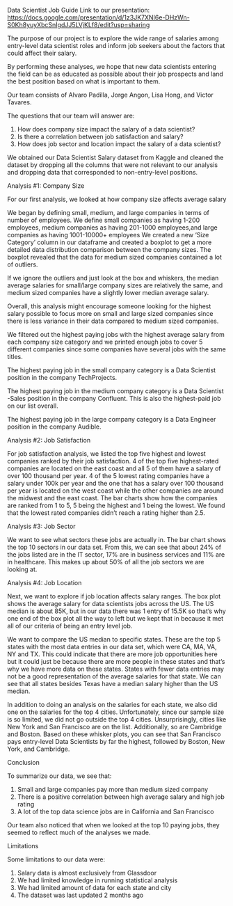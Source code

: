 Data Scientist Job Guide
Link to our presentation: https://docs.google.com/presentation/d/1z3JK7XNI6e-DHzWn-S0Kh8yuyXbcSnIgdJJ5LVjKLf8/edit?usp=sharing

The purpose of our project is to explore the wide range of salaries among entry-level data scientist roles and inform job seekers about the factors that could affect their salary.

By performing these analyses, we hope that new data scientists entering the field can be as educated as possible about their job prospects and land the best position based on what is important to them.

Our team consists of Alvaro Padilla, Jorge Angon, Lisa Hong, and Victor Tavares.

The questions that our team will answer are:

1. How does company size impact the salary of a data scientist?
2. Is there a correlation between job satisfaction  and salary?
3. How does job sector and location impact the salary of a data scientist?

We obtained our Data Scientist Salary dataset from Kaggle and cleaned the dataset by dropping all the columns that were not relevant to our analysis and dropping data that corresponded to non-entry-level positions.


Analysis #1: Company Size


For our first analysis, we looked at how company size affects average salary

We began by defining small, medium, and large companies in terms of number of employees. We define small companies as having 1-200 employees, medium companies as having 201-1000 employees,and large companies as having 1001-10000+ employees
We created a new ‘Size Category’ column in our dataframe and created a boxplot to get a more detailed data distribution comparison between the company sizes. The boxplot revealed that the data for medium sized companies contained a lot of outliers. 

If we ignore the outliers and just look at the box and whiskers, the median average salaries for small/large company sizes are relatively the same, and medium sized companies have a slightly lower median average salary.

Overall, this analysis might encourage someone looking for the highest salary possible to focus more on small and large sized companies since there is less variance in their data compared to medium sized companies.

We filtered out the highest paying jobs with the highest average salary from each company size category and we printed enough jobs to cover 5 different companies since some companies have several jobs with the same titles.

The highest paying job in the small company category is a Data Scientist position in the company TechProjects.

The highest paying job in the medium company category is a Data Scientist -Sales position in the company Confluent. This is also the highest-paid job on our list overall.

The highest paying job in the large company category is a Data Engineer position in the company Audible.


Analysis #2: Job Satisfaction


For job satisfaction analysis, we listed the top five highest and lowest companies ranked by their job satisfaction.
4 of the top five highest-rated companies are located on the east coast and all 5 of them have a salary of over 100 thousand per year.
4 of the 5 lowest rating companies have a salary under 100k per year and the one that has a salary over 100 thousand per year is located on the west coast while the other companies are around the midwest and the east coast.
The bar charts show how the companies are ranked from 1 to 5, 5 being the highest and 1 being the lowest. We found that the lowest rated companies didn’t reach a rating higher than 2.5.


Analysis #3: Job Sector


We want to see what sectors these jobs are actually in. The bar chart shows the top 10 sectors in our data set. From this, we can see that about 24% of the jobs listed are in the IT sector, 17% are in business services and 11% are in healthcare. This makes up about 50% of all the job sectors we are looking at. 


Analysis #4: Job Location


Next, we want to explore if job location affects salary ranges. The box plot shows the average salary for data scientists jobs across the US. The US median is about 85K, but in our data there was 1 entry of 15.5K so that’s why one end of the box plot all the way to left but we kept that in because it met all of our criteria of being an entry level job.

We want to compare the US median to specific states. These are the top 5 states with the most data entries in our data set, which were CA, MA, VA, NY and TX. This could indicate that there are more job opportunities here but it could just be because there are more people in these states and that’s why we have more data on these states. States with fewer data entries may not be a good representation of the average salaries for that state. We can see that all states besides Texas have a median salary higher than the US median.

In addition to doing an analysis on the salaries for each state, we also did one on the salaries for the top 4 cities. Unfortunately, since our sample size is so limited, we did not go outside the top 4 cities.
Unsurprisingly, cities like New York and San Francisco are on the list. Additionally, so are Cambridge and Boston.
Based on these whisker plots, you can see that San Francisco pays entry-level Data Scientists by far the highest, followed by Boston, New York, and Cambridge.


Conclusion


To summarize our data, we see that:
1. Small and large companies pay more than medium sized company
2. There is a positive correlation between high average salary and high job rating
3. A lot of the top data science jobs are in California and San Francisco

Our team also noticed that when we looked at the top 10 paying jobs, they seemed to reflect much of the analyses we made.


Limitations


Some limitations to our data were:

1. Salary data is almost exclusively from Glassdoor
2. We had limited knowledge in running statistical analysis
3. We had limited amount of data for each state and city
4. The dataset was last updated 2 months ago
